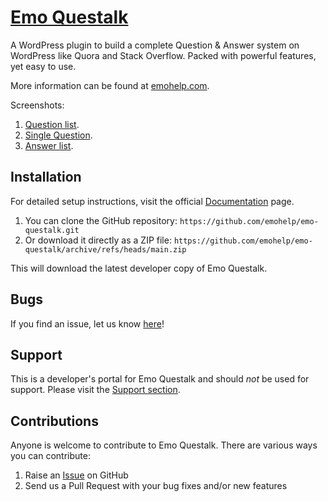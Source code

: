 # [Emo Questalk](https://www.emohelp.com/wordpress/plugins/emo-questalk/) #

A WordPress plugin to build a complete Question & Answer system on WordPress like Quora and Stack Overflow. Packed with powerful features, yet easy to use.

More information can be found at [emohelp.com](https://www.emohelp.com/wordpress/plugins/emo-questalk/).

Screenshots: 
1. [Question list](https://i.imgur.com/a28Wpvv.png).
2. [Single Question](https://i.imgur.com/5Pohy6n.png).
3. [Answer list](https://i.imgur.com/22z1mrY.png).
## Installation ##

For detailed setup instructions, visit the official [Documentation](https://emohelp.gitbook.io/emo-questalk-pro) page.

1. You can clone the GitHub repository: `https://github.com/emohelp/emo-questalk.git`
2. Or download it directly as a ZIP file: `https://github.com/emohelp/emo-questalk/archive/refs/heads/main.zip`

This will download the latest developer copy of Emo Questalk.

## Bugs ##
If you find an issue, let us know [here](https://github.com/emohelp/emo-questalk/issues?state=open)!

## Support ##
This is a developer's portal for Emo Questalk and should _not_ be used for support. Please visit the [Support section](https://www.emohelp.com/question/).

## Contributions ##
Anyone is welcome to contribute to Emo Questalk. There are various ways you can contribute:

1. Raise an [Issue](https://github.com/emohelp/emo-questalk/issues) on GitHub
2. Send us a Pull Request with your bug fixes and/or new features